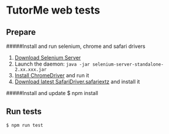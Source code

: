# TutorMe web tests

Prepare
----------

#####Install and run selenium, chrome and safari drivers

1. [Download Selenium Server](http://docs.seleniumhq.org/download/)
2. Launch the daemon:
    `java -jar selenium-server-standalone-2.xx.xxx.jar`
3. [Install ChromeDriver](https://sites.google.com/a/chromium.org/chromedriver/home) and run it
4. [Download latest SafariDriver.safariextz](http://selenium-release.storage.googleapis.com/index.html?path=2.48/) and install it

#####Install and update
	$ npm install

Run tests
----------
	$ npm run test